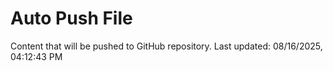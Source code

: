 # Auto Push File

Content that will be pushed to GitHub repository.
Last updated: 08/16/2025, 04:12:43 PM